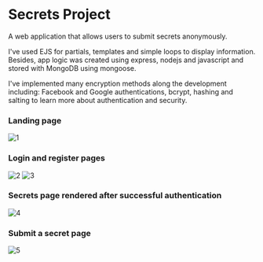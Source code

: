 # Secrets Project
A web application that allows users to submit secrets anonymously.

I've used EJS for partials, templates and simple loops to display information.
Besides, app logic was created using express, nodejs and javascript and stored with MongoDB using mongoose.

I've implemented many encryption methods along the development including:
Facebook and Google authentications, bcrypt, hashing and salting to learn more about authentication and security.

### Landing page
![1](https://user-images.githubusercontent.com/34137527/187512690-4088eb7b-7616-4b97-a9e8-e06eb284d35f.PNG)

### Login and register pages
![2](https://user-images.githubusercontent.com/34137527/187512736-5b01901f-92d9-46ae-a0b8-8ae0fcfab1c6.PNG)
![3](https://user-images.githubusercontent.com/34137527/187512740-b0e2259a-bc65-49a9-8cc7-4e2fe96ea9a2.PNG)

### Secrets page rendered after successful authentication
![4](https://user-images.githubusercontent.com/34137527/187512828-dd344ea3-ba2a-43f6-acfb-8cf43b04a73e.PNG)

### Submit a secret page
![5](https://user-images.githubusercontent.com/34137527/187512867-58360e72-3787-4475-81fe-a7e437206e12.PNG)
